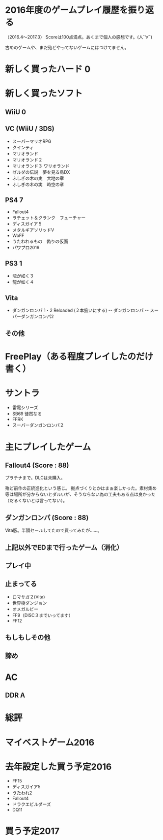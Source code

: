 # 2016年度のゲームプレイ履歴を振り返る
（2016.4～2017.3）
Scoreは100点満点。あくまで個人の感想です。(人˘∀˘)

古めのゲームや、まだ殆どやってないゲームにはつけてません。

# 新しく買ったハード 0

# 新しく買ったソフト
## WiiU 0

## VC (WiiU / 3DS)
- スーパーマリオRPG
- クインティ
- マリオランド
- マリオランド２
- マリオランド３ ワリオランド
- ゼルダの伝説　夢を見る島DX
- ふしぎの木の実　大地の章
- ふしぎの木の実　時空の章

## PS4 7
- Fallout4
- ラチェット＆クランク　フューチャー
- ディスガイア５
- メタルギアソリッドV
- WoFF
- うたわれるもの　偽りの仮面
- パワプロ2016


## PS3 1
- 龍が如く３
- 龍が如く４

## Vita
- ダンガンロンパ 1・2 Reloaded (２本扱いにする)
-- ダンガンロンパ
-- スーパーダンガンロンパ2

## その他

# FreePlay（ある程度プレイしたのだけ書く）

# サントラ
- 雷電シリーズ
- SB69 徒然なる
- FFRK
- スーパーダンガンロンパ２

# 主にプレイしたゲーム
## Fallout4 (Score : 88)
プラチナまで。DLCは未購入。

殆ど前作の正統進化という感じ。
拠点づくりとかはまぁ楽しかった。素材集め等は場所が分からないとダルいが、そうならない為の工夫もある点は良かった（だるくないとは言ってない）。

## ダンガンロンパ (Score : 88)

Vita版。半額セールしてたので買ってみたが……。

## 上記以外でEDまで行ったゲーム（消化）


## プレイ中


## 止まってる
- ロマサガ２(Vita)
- 世界樹ダンジョン
- オメガルビー
- FF9（DISC３までいってます）
- FF12

## もしもしその他

## 諦め

# AC
## DDR A

# 総評


# マイベストゲーム2016

# 去年設定した買う予定2016
- FF15
- ディスガイア5
- うたわれ2
- Fallout4
- ドラクエビルダーズ
- DQ11

# 買う予定2017
